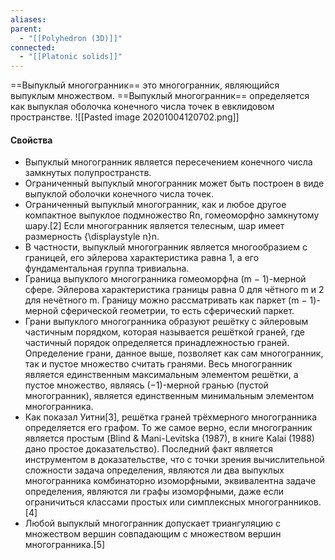 ```yaml
---
aliases: 
parent:
  - "[[Polyhedron (3D)]]"
connected:
  - "[[Platonic solids]]"
---
```


==Выпуклый многогранник== это многогранник, являющийся выпуклым множеством.
==Выпуклый многогранник== определяется как выпуклая оболочка конечного числа точек в евклидовом пространстве.
![[Pasted image 20201004120702.png]]

#### Свойства
- Выпуклый многогранник является пересечением конечного числа замкнутых полупространств.
- Ограниченный выпуклый многогранник может быть построен в виде выпуклой оболочки конечного числа точек.
- Ограниченный выпуклый многогранник, как и любое другое компактное выпуклое подмножество Rn, гомеоморфно замкнутому шару.[2] Если многогранник является телесным, шар имеет размерность {\displaystyle n}n.
- В частности, выпуклый многогранник является многообразием с границей, его эйлерова характеристика равна 1, а его фундаментальная группа тривиальна.
- Граница выпуклого многогранника гомеоморфна (m − 1)-мерной сфере. Эйлерова характеристика границы равна 0 для чётного m и 2 для нечётного m. Границу можно рассматривать как паркет (m − 1)-мерной сферической геометрии, то есть сферический паркет.
- Грани выпуклого многогранника образуют решётку с эйлеровым частичным порядком, которая называется решёткой граней, где частичный порядок определяется принадлежностью граней. Определение грани, данное выше, позволяет как сам многогранник, так и пустое множество считать гранями. Весь многогранник является единственным максимальным элементом решётки, а пустое множество, являясь (−1)-мерной гранью (пустой многогранник), является единственным минимальным элементом многогранника.
- Как показал Уитни[3], решётка граней трёхмерного многогранника определяется его графом. То же самое верно, если многогранник является простым (Blind & Mani-Levitska (1987), в книге Kalai (1988) дано простое доказательство). Последний факт является инструментом в доказательстве, что с точки зрения вычислительной сложности задача определения, являются ли два выпуклых многогранника комбинаторно изоморфными, эквивалентна задаче определения, являются ли графы изоморфными, даже если ограничиться классами простых или симплексных многогранников.[4]
- Любой выпуклый многогранник допускает триангуляцию с множеством вершин совпадающим с множеством вершин многогранника.[5]
